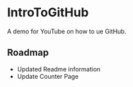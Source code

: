 # IntroToGitHub
A demo for YouTube on how to ue GitHub.

## Roadmap
* Updated Readme information
* Update Counter Page